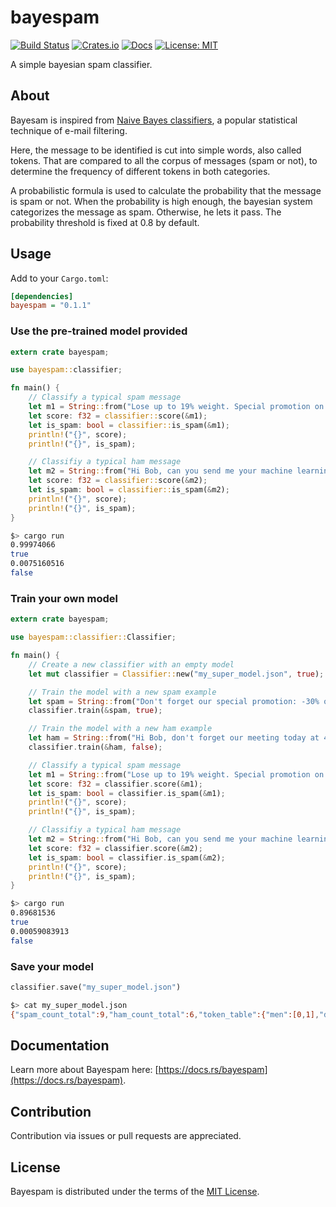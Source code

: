 # bayespam

[![Build Status](https://travis-ci.com/zenoxygen/bayespam.svg?branch=master)](https://travis-ci.com/zenoxygen/bayespam)
[![Crates.io](https://img.shields.io/crates/v/bayespam.svg)](https://crates.io/crates/bayespam)
[![Docs](https://docs.rs/bayespam/badge.svg)](https://docs.rs/bayespam)
[![License: MIT](https://img.shields.io/badge/license-MIT-blue.svg)](LICENSE)

A simple bayesian spam classifier.

## About

Bayesam is inspired from [Naive Bayes classifiers](https://en.wikipedia.org/wiki/Naive_Bayes_spam_filtering), a popular statistical technique of e-mail filtering.

Here, the message to be identified is cut into simple words, also called tokens.
That are compared to all the corpus of messages (spam or not), to determine the frequency of different tokens in both categories.

A probabilistic formula is used to calculate the probability that the message is spam or not.
When the probability is high enough, the bayesian system categorizes the message as spam.
Otherwise, he lets it pass. The probability threshold is fixed at 0.8 by default.

## Usage

Add to your `Cargo.toml`:

```ini
[dependencies]
bayespam = "0.1.1"
```

### Use the pre-trained model provided

```rust
extern crate bayespam;

use bayespam::classifier;

fn main() {
    // Classify a typical spam message
    let m1 = String::from("Lose up to 19% weight. Special promotion on our new weightloss.");
    let score: f32 = classifier::score(&m1);
    let is_spam: bool = classifier::is_spam(&m1);
    println!("{}", score);
    println!("{}", is_spam);

    // Classifiy a typical ham message
    let m2 = String::from("Hi Bob, can you send me your machine learning homework?");
    let score: f32 = classifier::score(&m2);
    let is_spam: bool = classifier::is_spam(&m2);
    println!("{}", score);
    println!("{}", is_spam);
}
```

```bash
$> cargo run
0.99974066
true
0.0075160516
false
```

### Train your own model

```rust
extern crate bayespam;

use bayespam::classifier::Classifier;

fn main() {
    // Create a new classifier with an empty model
    let mut classifier = Classifier::new("my_super_model.json", true);

    // Train the model with a new spam example
    let spam = String::from("Don't forget our special promotion: -30% on men shoes, only today!");
    classifier.train(&spam, true);

    // Train the model with a new ham example
    let ham = String::from("Hi Bob, don't forget our meeting today at 4pm.");
    classifier.train(&ham, false);

    // Classify a typical spam message
    let m1 = String::from("Lose up to 19% weight. Special promotion on our new weightloss.");
    let score: f32 = classifier.score(&m1);
    let is_spam: bool = classifier.is_spam(&m1);
    println!("{}", score);
    println!("{}", is_spam);

    // Classifiy a typical ham message
    let m2 = String::from("Hi Bob, can you send me your machine learning homework?");
    let score: f32 = classifier.score(&m2);
    let is_spam: bool = classifier.is_spam(&m2);
    println!("{}", score);
    println!("{}", is_spam);
}
```

```bash
$> cargo run
0.89681536
true
0.00059083913
false
```

### Save your model

```rust
classifier.save("my_super_model.json")
```

```bash
$> cat my_super_model.json
{"spam_count_total":9,"ham_count_total":6,"token_table":{"men":[0,1],"dont":[1,1],"shoes":[0,1],"today":[1,1],"promotion:":[0,1],"only":[0,1],"bob":[1,0],"meeting":[1,0],"forget":[1,1],"our":[1,1],"special":[0,1]}}
```

## Documentation

Learn more about Bayespam here: [https://docs.rs/bayespam](https://docs.rs/bayespam).

## Contribution

Contribution via issues or pull requests are appreciated.

## License

Bayespam is distributed under the terms of the [MIT License](LICENSE).
